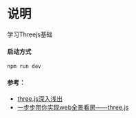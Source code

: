 # 说明
学习Threejs基础


#### 启动方式

```
npm run dev

```



#### 参考：
* [three.js深入浅出](https://juejin.cn/post/6844903532785565709)
* [一步步带你实现web全景看房——three.js](https://juejin.cn/post/6844903918409875469)
